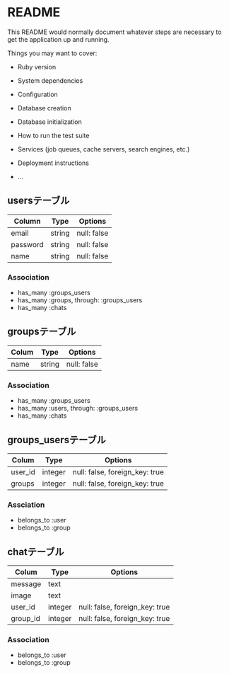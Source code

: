 # README

This README would normally document whatever steps are necessary to get the
application up and running.

Things you may want to cover:

* Ruby version

* System dependencies

* Configuration

* Database creation

* Database initialization

* How to run the test suite

* Services (job queues, cache servers, search engines, etc.)

* Deployment instructions

* ...

## usersテーブル

|Column|Type|Options|
|------|----|-------|
|email|string|null: false|
|password|string|null: false|
|name|string|null: false|

### Association
- has_many :groups_users
- has_many :groups, through: :groups_users
- has_many :chats

## groupsテーブル

|Colum|Type|Options|
|-----|----|-------|
|name|string|null: false|

### Association
- has_many :groups_users
- has_many :users, through: :groups_users
- has_many :chats

## groups_usersテーブル

|Colum|Type|Options|
|-----|----|-------|
|user_id|integer|null: false, foreign_key: true|
|groups|integer|null: false, foreign_key: true|

### Assciation
- belongs_to :user
- belongs_to :group

## chatテーブル

|Colum|Type|Options|
|-----|----|-------|
|message|text||
|image|text||
|user_id|integer|null: false, foreign_key: true|
|group_id|integer|null: false, foreign_key: true|

### Association
- belongs_to :user
- belongs_to :group